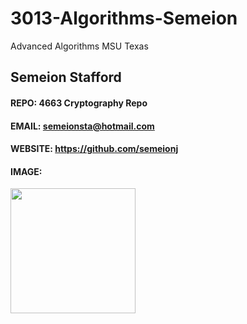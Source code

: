 # 3013-Algorithms-Semeion
Advanced Algorithms MSU Texas

## Semeion Stafford
#### REPO: 4663 Cryptography Repo
#### EMAIL: semeionsta@hotmail.com
#### WEBSITE: https://github.com/semeionj

#### IMAGE:
<img src="https://github.com/semeionj/3013-Algorithms-semeionj/blob/master/Semeion.jpg" width="200">
